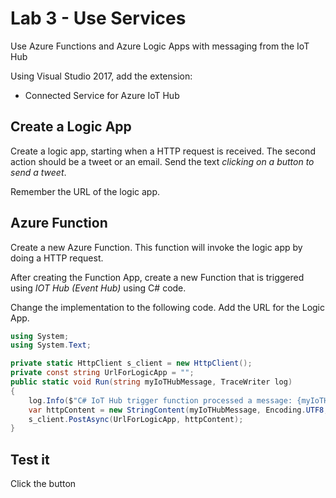 # Lab 3 - Use Services

Use Azure Functions and Azure Logic Apps with messaging from the IoT Hub

Using Visual Studio 2017, add the extension:

* Connected Service for Azure IoT Hub

## Create a Logic App

Create a logic app, starting when a HTTP request is received.
The second action should be a tweet or an email.
Send the text *clicking on a button to send a tweet*.

Remember the URL of the logic app.

## Azure Function

Create a new Azure Function. This function will invoke the logic app by doing a HTTP request.

After creating the Function App, create a new Function that is triggered using *IOT Hub (Event Hub)* using C# code.

Change the implementation to the following code. Add the URL for the Logic App.

```csharp
using System;
using System.Text;

private static HttpClient s_client = new HttpClient();
private const string UrlForLogicApp = "";
public static void Run(string myIoTHubMessage, TraceWriter log)
{
    log.Info($"C# IoT Hub trigger function processed a message: {myIoTHubMessage}");
    var httpContent = new StringContent(myIoTHubMessage, Encoding.UTF8, "application/json");
    s_client.PostAsync(UrlForLogicApp, httpContent);
}
```

## Test it

Click the button